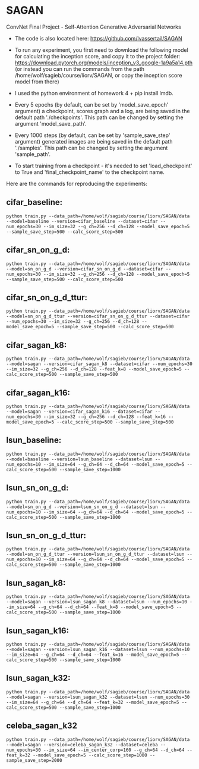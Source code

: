 # SAGAN
ConvNet Final Project - Self-Attention Generative Adversarial Networks

* The code is also located here: https://github.com/lvassertail/SAGAN

* To run any experiment, you first need to download the following model 
for calculating the inception score, and copy it to the project folder:
https://download.pytorch.org/models/inception_v3_google-1a9a5a14.pth
(or instead you can run the commands from the path /home/wolf/sagieb/course/liorv/SAGAN, or copy the inception score model from there)

* I used the python environment of homework 4 + pip install lmdb.

* Every 5 epochs (by default, can be set by 'model_save_epoch' argument) 
a checkpoint, scores graph and a log, are being saved in the default path './checkpoints'. 
This path can be changed by setting the argument 'model_save_path'.

* Every 1000 steps (by default, can be set by 'sample_save_step' argument) 
generated images are being saved in the default path './samples'.
This path can be changed by setting the argument 'sample_path'.

* To start training from a checkpoint - 
it's needed to set 'load_checkpoint' to True and 'final_checkpoint_name' to the checkpoint name.


Here are the commands for reproducing the experiments:


cifar_baseline:
--------------
```
python train.py --data_path=/home/wolf/sagieb/course/liorv/SAGAN/data --model=baseline --version=cifar_baseline --dataset=cifar --num_epochs=30 --im_size=32 --g_ch=256 --d_ch=128 --model_save_epoch=5 --sample_save_step=500 --calc_score_step=500
```


cifar_sn_on_g_d:
---------------
```
python train.py --data_path=/home/wolf/sagieb/course/liorv/SAGAN/data --model=sn_on_g_d --version=cifar_sn_on_g_d --dataset=cifar --num_epochs=30 --im_size=32 --g_ch=256 --d_ch=128 --model_save_epoch=5 --sample_save_step=500 --calc_score_step=500
```


cifar_sn_on_g_d_ttur:
--------------------
```
python train.py --data_path=/home/wolf/sagieb/course/liorv/SAGAN/data --model=sn_on_g_d_ttur --version=cifar_sn_on_g_d_ttur --dataset=cifar --num_epochs=30 --im_size=32 --g_ch=256 --d_ch=128 --model_save_epoch=5 --sample_save_step=500 --calc_score_step=500
```


cifar_sagan_k8:
--------------
```
python train.py --data_path=/home/wolf/sagieb/course/liorv/SAGAN/data --model=sagan --version=cifar_sagan_k8 --dataset=cifar --num_epochs=30 --im_size=32 --g_ch=256 --d_ch=128 --feat_k=8 --model_save_epoch=5 --calc_score_step=500 --sample_save_step=500
```


cifar_sagan_k16:
--------------
```
python train.py --data_path=/home/wolf/sagieb/course/liorv/SAGAN/data --model=sagan --version=cifar_sagan_k16 --dataset=cifar --num_epochs=30 --im_size=32 --g_ch=256 --d_ch=128 --feat_k=16 --model_save_epoch=5 --calc_score_step=500 --sample_save_step=500
```

lsun_baseline:
-------------
```
python train.py --data_path=/home/wolf/sagieb/course/liorv/SAGAN/data --model=baseline --version=lsun_baseline --dataset=lsun --num_epochs=10 --im_size=64 --g_ch=64 --d_ch=64 --model_save_epoch=5 --calc_score_step=500 --sample_save_step=1000
```


lsun_sn_on_g_d:
--------------
```
python train.py --data_path=/home/wolf/sagieb/course/liorv/SAGAN/data --model=sn_on_g_d --version=lsun_sn_on_g_d --dataset=lsun --num_epochs=10 --im_size=64 --g_ch=64 --d_ch=64 --model_save_epoch=5 --calc_score_step=500 --sample_save_step=1000
```


lsun_sn_on_g_d_ttur:
-------------------
```
python train.py --data_path=/home/wolf/sagieb/course/liorv/SAGAN/data --model=sn_on_g_d_ttur --version=lsun_sn_on_g_d_ttur --dataset=lsun --num_epochs=10 --im_size=64 --g_ch=64 --d_ch=64 --model_save_epoch=5 --calc_score_step=500 --sample_save_step=1000
```


lsun_sagan_k8:
-------------
```
python train.py --data_path=/home/wolf/sagieb/course/liorv/SAGAN/data --model=sagan --version=lsun_sagan_k8 --dataset=lsun --num_epochs=10 --im_size=64 --g_ch=64 --d_ch=64 --feat_k=8 --model_save_epoch=5 --calc_score_step=500 --sample_save_step=1000
```


lsun_sagan_k16:
--------------
```
python train.py --data_path=/home/wolf/sagieb/course/liorv/SAGAN/data --model=sagan --version=lsun_sagan_k16 --dataset=lsun --num_epochs=10 --im_size=64 --g_ch=64 --d_ch=64 --feat_k=16 --model_save_epoch=5 --calc_score_step=500 --sample_save_step=1000
```


lsun_sagan_k32:
--------------
```
python train.py --data_path=/home/wolf/sagieb/course/liorv/SAGAN/data --model=sagan --version=lsun_sagan_k32 --dataset=lsun --num_epochs=30 --im_size=64 --g_ch=64 --d_ch=64 --feat_k=32 --model_save_epoch=5 --calc_score_step=500 --sample_save_step=1000
```

celeba_sagan_k32
----------------
```
python train.py --data_path=/home/wolf/sagieb/course/liorv/SAGAN/data --model=sagan --version=celeba_sagan_k32 --dataset=celeba --num_epochs=30 --im_size=64 --im_center_corp=160 --g_ch=64 --d_ch=64 --feat_k=32 --model_save_epoch=5 --calc_score_step=1000 --sample_save_step=2000
```